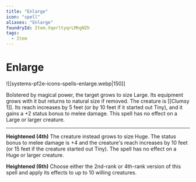 ```yaml
---
title: "Enlarge"
icon: "spell"
aliases: "Enlarge"
foundryId: Item.VqerltyqrLMhgNZh
tags:
  - Item
---
```


# Enlarge
![[systems-pf2e-icons-spells-enlarge.webp|150]]

Bolstered by magical power, the target grows to size Large. Its equipment grows with it but returns to natural size if removed. The creature is [[Clumsy 1]]. Its reach increases by 5 feet (or by 10 feet if it started out Tiny), and it gains a +2 status bonus to melee damage. This spell has no effect on a Large or larger creature.

* * *

**Heightened (4th)** The creature instead grows to size Huge. The status bonus to melee damage is +4 and the creature's reach increases by 10 feet (or 15 feet if the creature started out Tiny). The spell has no effect on a Huge or larger creature.

**Heightened (6th)** Choose either the 2nd-rank or 4th-rank version of this spell and apply its effects to up to 10 willing creatures.
